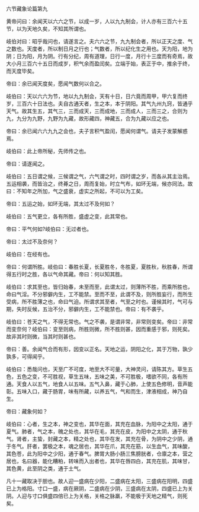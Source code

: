 六节藏象论篇第九

黄帝问曰：余闻天以六六之节，以成一岁，人以九九制会，计人亦有三百六十五节，以为天地久矣，不知其所谓也。

岐伯对曰：昭乎哉问也，请遂言之。夫六六之节，九九制会者，所以正天之度、气之数也。天度者，所以制日月之行也；气数者，所以纪化生之用也。天为阳，地为阴；日为阳，月为阴。行有分纪，周有道理，日行一度，月行十三度而有奇焉，故大小月三百六十五日而成岁，积气余而盈闰矣。立端于始，表正于中，推余于终，而天度毕矣。

帝曰：余已闻天度矣，愿闻气数何以合之。

岐伯曰：天以六六为节，地以九九制会，天有十日，日六竟而周甲，甲六复而终岁，三百六十日法也。夫自古通天者，生之本，本于阴阳。其气九州九窍，皆通乎天气。故其生五，其气三，三而成天，三而成地，三而成人，三而三之，合则为九，九分为九野，九野为九藏，故形藏四，神藏五，合为九藏以应之也。

帝曰：余已闻六六九九之会也，夫子言积气盈闰，愿闻何谓气。请夫子发蒙解惑焉。

岐伯曰：此上帝所秘，先师传之也。

帝曰：请遂闻之。

岐伯曰：五日谓之候，三候谓之气，六气谓之时，四时谓之岁，而各从其主治焉。五运相袭，而皆治之，终朞之日，周而复始，时立气布，如环无端，候亦同法。故曰：不知年之所加，气之盛衰，虚实之所起，不可以为工矣。

帝曰：五运之始，如环无端，其太过不及何如？

岐伯曰：五气更立，各有所胜，盛虚之变，此其常也。

帝曰：平气何如?岐伯曰：无过者也。

帝曰：太过不及奈何？

岐伯曰：在经有也。

帝曰：何谓所胜。岐伯曰：春胜长夏，长夏胜冬，冬胜夏，夏胜秋，秋胜春，所谓得五行时之胜，各以气命其藏。帝曰：何以知其胜。

岐伯曰：求其至也，皆归始春，未至而至，此谓太过，则薄所不胜，而乘所胜也，命曰气淫。不分邪僻内生，工不能禁。至而不至，此谓不及，则所胜妄行，而所生受病，所不胜薄之也，命曰气迫。所谓求其至者，气至之时也。谨候其时，气可与期，失时反候，五治不分，邪僻内生，工不能禁也。帝曰：有不袭乎。

岐伯曰：苍天之气，不得无常也。气之不袭，是谓非常，非常则变矣。帝曰：非常而变奈何？岐伯曰：变至则病，所胜则微，所不胜则甚，因而重感于邪，则死矣。故非其时则微，当其时则甚也。

帝曰：善。余闻气合而有形，因变以正名。天地之运，阴阳之化，其于万物，孰少孰多，可得闻乎。

岐伯曰：悉哉问也，天至广不可度，地至大不可量，大神灵问，请陈其方。草生五色，五色之变，不可胜视，草生五味，五味之美，不可胜极，嗜欲不同，各有所通。天食人以五气，地食人以五味。五气入鼻，藏于心肺，上使五色修明，音声能彰。五味入口，藏于肠胃，味有所藏，以养五气，气和而生，津液相成，神乃自生。

帝曰：藏象何如？

岐伯曰：心者，生之本，神之变也，其华在面，其充在血脉，为阳中之太阳，通于夏气。肺者，气之本，魄之处也，其华在毛，其充在皮，为阳中之太阴，通于秋气。肾者，主蛰，封藏之本，精之处也，其华在发，其充在骨，为阴中之少阴，通于冬气。肝者，罢极之本，魂之居也，其华在爪，其充在筋，以生血气，其味酸，其色苍，此为阳中之少阳，通于春气。脾胃大肠小肠三焦膀胱者，仓廪之本，营之居也，名曰器，能化糟粕，转味而入出者也，其华在唇四白，其充在肌，其味甘，其色黄，此至阴之类，通于土气。

凡十一藏取决于胆也。故人迎一盛病在少阳，二盛病在太阳，三盛病在阳明，四盛已上为格阳。寸口一盛，病在厥阴，二盛病在少阴，三盛病在太阴，四盛已上为关阴。人迎与寸口俱盛四倍已上为关格，关格之脉羸，不能极于天地之精气，则死矣。

